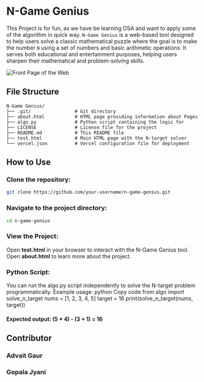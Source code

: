 # N-Game Genius
This Project is for fun, as we have be learning DSA and want to apply some of the algorithm in quick way. `N-Game Genius` is a web-based tool designed to help users solve a classic mathematical puzzle where the goal is to make the number `N` using a set of numbers and basic arithmetic operations. It serves both educational and entertainment purposes, helping users sharpen their mathematical and problem-solving skills.

![Front Page of the Web](path/to/your/image.png)

## File Structure

```plaintext
N-Game Genius/
├── .git/                # Git directory
├── about.html           # HTML page providing information about Pages 
├── algo.py              # Python script containing the logic for 
├── LICENSE              # License file for the project
├── README.md            # This README file
├── test.html            # Main HTML page with the N-target solver 
└── vercel.json          # Vercel configuration file for deployment
```

## How to Use

### Clone the repository:

```bash
git clone https://github.com/your-username/n-game-genius.git
```
### Navigate to the project directory:
```bash
cd n-game-genius
```

### View the Project:
Open <b>test.html</b> in your browser to interact with the N-Game Genius tool.
Open <b>about.html</b> to learn more about the project.

### Python Script:

You can run the algo.py script independently to solve the N-target problem programmatically.
Example usage:
python
Copy code
from algo import solve_n_target
nums = [1, 2, 3, 4, 5]
target = 16
print(solve_n_target(nums, target))  
#### Expected output: (5 * 4) - (3 + 1) = 16

## Contributor

### Advait Gaur
### Gopala Jyani